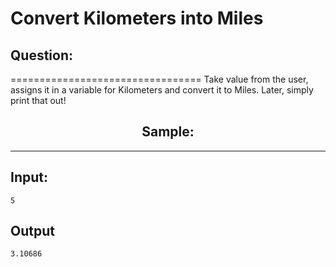 # Convert Kilometers into Miles


<h2>Question:</h2>
=================================
Take value from the user, assigns it in a variable for Kilometers and convert it to Miles. Later, simply print that out!

<h2 align = "center">Sample:</h2>
<hr>
<h2>Input:</h2>

~~~
5
~~~


<h2>Output</h2>


~~~
3.10686
~~~
